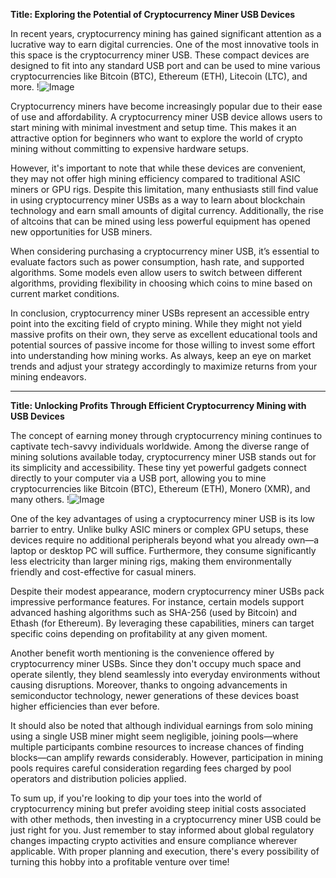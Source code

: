 **Title: Exploring the Potential of Cryptocurrency Miner USB Devices**

In recent years, cryptocurrency mining has gained significant attention as a lucrative way to earn digital currencies. One of the most innovative tools in this space is the cryptocurrency miner USB. These compact devices are designed to fit into any standard USB port and can be used to mine various cryptocurrencies like Bitcoin (BTC), Ethereum (ETH), Litecoin (LTC), and more. !![Image](https://github.com/user-attachments/assets/b6e7b7a2-655e-4d44-8baa-20c566a3cb65)

Cryptocurrency miners have become increasingly popular due to their ease of use and affordability. A cryptocurrency miner USB device allows users to start mining with minimal investment and setup time. This makes it an attractive option for beginners who want to explore the world of crypto mining without committing to expensive hardware setups.

However, it's important to note that while these devices are convenient, they may not offer high mining efficiency compared to traditional ASIC miners or GPU rigs. Despite this limitation, many enthusiasts still find value in using cryptocurrency miner USBs as a way to learn about blockchain technology and earn small amounts of digital currency. Additionally, the rise of altcoins that can be mined using less powerful equipment has opened new opportunities for USB miners.

When considering purchasing a cryptocurrency miner USB, it’s essential to evaluate factors such as power consumption, hash rate, and supported algorithms. Some models even allow users to switch between different algorithms, providing flexibility in choosing which coins to mine based on current market conditions.

In conclusion, cryptocurrency miner USBs represent an accessible entry point into the exciting field of crypto mining. While they might not yield massive profits on their own, they serve as excellent educational tools and potential sources of passive income for those willing to invest some effort into understanding how mining works. As always, keep an eye on market trends and adjust your strategy accordingly to maximize returns from your mining endeavors.

---

**Title: Unlocking Profits Through Efficient Cryptocurrency Mining with USB Devices**

The concept of earning money through cryptocurrency mining continues to captivate tech-savvy individuals worldwide. Among the diverse range of mining solutions available today, cryptocurrency miner USB stands out for its simplicity and accessibility. These tiny yet powerful gadgets connect directly to your computer via a USB port, allowing you to mine cryptocurrencies like Bitcoin (BTC), Ethereum (ETH), Monero (XMR), and many others. !![Image](https://github.com/user-attachments/assets/b6e7b7a2-655e-4d44-8baa-20c566a3cb65)

One of the key advantages of using a cryptocurrency miner USB is its low barrier to entry. Unlike bulky ASIC miners or complex GPU setups, these devices require no additional peripherals beyond what you already own—a laptop or desktop PC will suffice. Furthermore, they consume significantly less electricity than larger mining rigs, making them environmentally friendly and cost-effective for casual miners.

Despite their modest appearance, modern cryptocurrency miner USBs pack impressive performance features. For instance, certain models support advanced hashing algorithms such as SHA-256 (used by Bitcoin) and Ethash (for Ethereum). By leveraging these capabilities, miners can target specific coins depending on profitability at any given moment.

Another benefit worth mentioning is the convenience offered by cryptocurrency miner USBs. Since they don't occupy much space and operate silently, they blend seamlessly into everyday environments without causing disruptions. Moreover, thanks to ongoing advancements in semiconductor technology, newer generations of these devices boast higher efficiencies than ever before.

It should also be noted that although individual earnings from solo mining using a single USB miner might seem negligible, joining pools—where multiple participants combine resources to increase chances of finding blocks—can amplify rewards considerably. However, participation in mining pools requires careful consideration regarding fees charged by pool operators and distribution policies applied.

To sum up, if you're looking to dip your toes into the world of cryptocurrency mining but prefer avoiding steep initial costs associated with other methods, then investing in a cryptocurrency miner USB could be just right for you. Just remember to stay informed about global regulatory changes impacting crypto activities and ensure compliance wherever applicable. With proper planning and execution, there's every possibility of turning this hobby into a profitable venture over time!